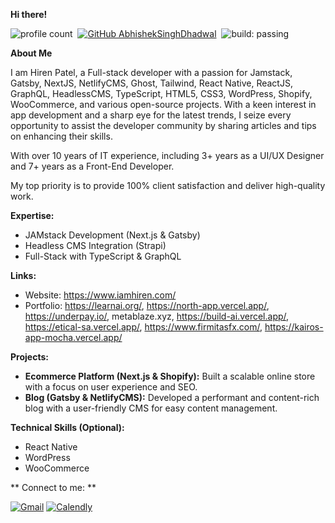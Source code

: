
**Hi there!**

![profile count](https://komarev.com/ghpvc/?username=iamhiren&color=red)&nbsp;
[![GitHub AbhishekSinghDhadwal](https://img.shields.io/github/followers/iamhiren?label=follow&style=social)](https://github.com/iamhiren)&nbsp;
![build: passing](https://img.shields.io/badge/build-passing-success)


**About Me**

I am Hiren Patel, a Full-stack developer with a passion for Jamstack, Gatsby, NextJS, NetlifyCMS, Ghost, Tailwind, React Native, ReactJS, GraphQL, HeadlessCMS, TypeScript, HTML5, CSS3, WordPress, Shopify, WooCommerce, and various open-source projects. With a keen interest in app development and a sharp eye for the latest trends, I seize every opportunity to assist the developer community by sharing articles and tips on enhancing their skills.

With over 10 years of IT experience, including 3+ years as a UI/UX Designer and 7+ years as a Front-End Developer.

My top priority is to provide 100% client satisfaction and deliver high-quality work.



**Expertise:**

* JAMstack Development (Next.js & Gatsby)
* Headless CMS Integration (Strapi)
* Full-Stack with TypeScript & GraphQL


**Links:**

* Website: https://www.iamhiren.com/
* Portfolio: 
https://learnai.org/, 
https://north-app.vercel.app/, 
https://underpay.io/, 
metablaze.xyz, 
https://build-ai.vercel.app/, 
https://etical-sa.vercel.app/, 
https://www.firmitasfx.com/, 
https://kairos-app-mocha.vercel.app/


**Projects:**

* **Ecommerce Platform (Next.js & Shopify):** Built a scalable online store with a focus on user experience and SEO.
* **Blog (Gatsby & NetlifyCMS):** Developed a performant and content-rich blog with a user-friendly CMS for easy content management.


**Technical Skills (Optional):**

* React Native
* WordPress
* WooCommerce


** Connect to me: **

<a href="mailto:imhireen@gmail.com"><img alt="Gmail" src="https://img.shields.io/badge/Gmail-D14836?style=flat&logo=gmail&logoColor=white" /></a>
<a href="https://calendly.com/imhireen/30min" target="_blank"><img alt="Calendly" src="https://img.shields.io/badge/Calendly-blue?style=flat&logo=googlecalendar&logoColor=white" /></a>
